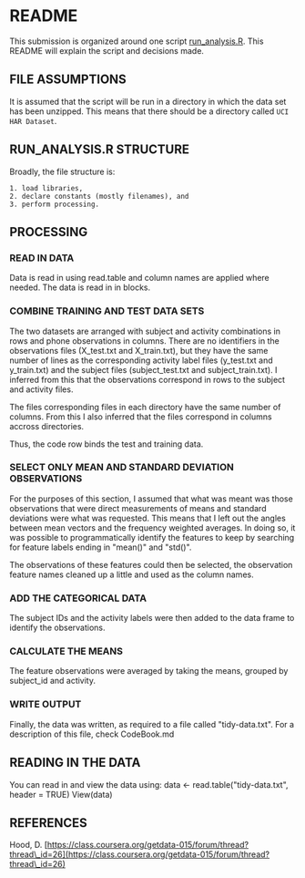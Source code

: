 README
======

This submission is organized around one script [run\_analysis.R](https://github.com/lkoudstaal/getdata-project/blob/master/run\_analysis.R). This README will explain the script and decisions made.


FILE ASSUMPTIONS
----------------
It is assumed that the script will be run in a directory in which the data set has been unzipped. This means that there should be a directory called `UCI HAR Dataset`.


RUN\_ANALYSIS.R STRUCTURE
------------------------
Broadly, the file structure is:
 
	1. load libraries, 
	2. declare constants (mostly filenames), and 
	3. perform processing.


PROCESSING
----------

### READ IN DATA
Data is read in using read.table and column names are applied where needed. The data is read in in blocks.

### COMBINE TRAINING AND TEST DATA SETS
The two datasets are arranged with subject and activity combinations in rows and phone observations in columns. There are no identifiers in the observations files (X\_test.txt and X\_train.txt), but they have the same number of lines as the corresponding activity label files (y\_test.txt and y\_train.txt) and the subject files (subject\_test.txt and subject\_train.txt). I inferred from this that the observations correspond in rows to the subject and activity files.

The files corresponding files in each directory have the same number of columns. From this I also inferred that the files correspond in columns accross directories.

Thus, the code row binds the test and training data.

### SELECT ONLY MEAN AND STANDARD DEVIATION OBSERVATIONS
For the purposes of this section, I assumed that what was meant was those observations that were direct measurements of means and standard deviations were what was requested. This means that I left out the angles between mean vectors and the frequency weighted averages. In doing so, it was possible to programmatically identify the features to keep by searching for feature labels ending in "mean()" and "std()".

The observations of these features could then be selected, the observation feature names cleaned up a little and used as the column names.

### ADD THE CATEGORICAL DATA
The subject IDs and the activity labels were then added to the data frame to identify the observations.

### CALCULATE THE MEANS
The feature observations were averaged by taking the means, grouped by subject\_id and activity.

### WRITE OUTPUT
Finally, the data was written, as required to a file called "tidy-data.txt". For a description of this file, check CodeBook.md


READING IN THE DATA
-------------------
You can read in and view the data using:
		data <- read.table("tidy-data.txt", header = TRUE)
    		View(data)


REFERENCES
----------
Hood, D. [https://class.coursera.org/getdata-015/forum/thread?thread\_id=26](https://class.coursera.org/getdata-015/forum/thread?thread\_id=26)
